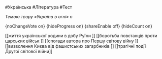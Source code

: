 #Українська #Література #Тест

*Темою твору «Україна в огні» є*

{noChangeVote on}
{hideProgress on}
{shareEnable off}
{hideCount on}

[[життя української родини в добу Руїни ]]
[[боротьба повстанців проти царських військ ]]
[[спогади автора про Першу світову війну ]]
[[визволення Києва від фашистських загарбників ]]
[[трагічні події Другої світової війни]]
